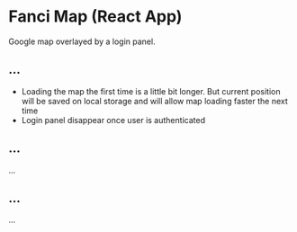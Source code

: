 # Fanci Map (React App)
Google map overlayed by a login panel.

## ...
- Loading the map the first time is a little bit longer. But current position will be saved on local storage and will allow map loading faster the next time
- Login panel disappear once user is authenticated

## ...
...

## ...
...